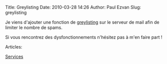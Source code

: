 Title: Greylisting
Date: 2010-03-28 14:26
Author: Paul Ezvan
Slug: greylisting

<div
class="field field-name-body field-type-text-with-summary field-label-hidden">

<div class="field-items">

<div class="field-item even">

Je viens d'ajouter une fonction de
[greylisting](http://fr.wikipedia.org/wiki/Greylisting) sur le serveur
de mail afin de limiter le nombre de spams.  

Si vous rencontrez des dysfonctionnements n'hésitez pas à m'en faire
part !

</p>
<p>

</div>

</div>

</div>

<div
class="field field-name-taxonomy-vocabulary-2 field-type-taxonomy-term-reference field-label-above">

<div class="field-label">

Articles: 

</div>

<div class="field-items">

<div class="field-item even">

[Services](https://www.ezvan.fr/taxonomy/term/8)

</div>

</div>

</div>

</p>


